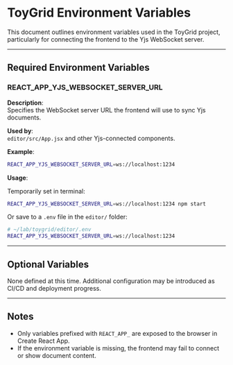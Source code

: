 
# ToyGrid Environment Variables

This document outlines environment variables used in the ToyGrid project, particularly for connecting the frontend to the Yjs WebSocket server.

---

## Required Environment Variables

### REACT_APP_YJS_WEBSOCKET_SERVER_URL

**Description**:  
Specifies the WebSocket server URL the frontend will use to sync Yjs documents.

**Used by**:  
`editor/src/App.jsx` and other Yjs-connected components.

**Example**:

```bash
REACT_APP_YJS_WEBSOCKET_SERVER_URL=ws://localhost:1234
```

**Usage**:

Temporarily set in terminal:

```bash
REACT_APP_YJS_WEBSOCKET_SERVER_URL=ws://localhost:1234 npm start
```

Or save to a `.env` file in the `editor/` folder:

```bash
# ~/lab/toygrid/editor/.env
REACT_APP_YJS_WEBSOCKET_SERVER_URL=ws://localhost:1234
```

---

## Optional Variables

None defined at this time. Additional configuration may be introduced as CI/CD and deployment progress.

---

## Notes

- Only variables prefixed with `REACT_APP_` are exposed to the browser in Create React App.
- If the environment variable is missing, the frontend may fail to connect or show document content.

